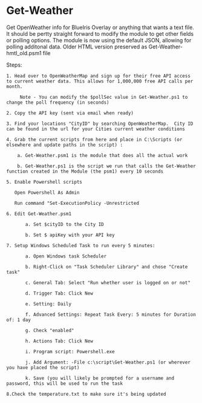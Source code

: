 # Get-Weather

Get OpenWeather info for BlueIris Overlay or anything that wants a text file.  It should be pertty straight forward to modify the module to get other fields or polling options.  The module is now using the default JSON, allowing for polling additonal data.  Older HTML version preserved as Get-Weather-hmtl_old.psm1 file

Steps:

    1. Head over to OpenWeatherMap and sign up for their free API access to current weather data. This allows for 1,000,000 free API calls per month.

         Note - You can modify the $pollSec value in Get-Weather.ps1 to change the poll frequency (in seconds)

    2. Copy the API key (sent via email when ready)

    3. Find your locations "CityID" by searching OpenWeatherMap.  City ID can be found in the url for your Cities current weather conditions  

    4. Grab the current scripts from here and place in C:\Scripts (or elsewhere and update paths in the script) :

        a. Get-Weather.psm1 is the module that does all the actual work

        b. Get-Weather.ps1 is the script we run that calls the Get-Weather function created in the Module (the psm1) every 10 seconds

    5. Enable Powershell scripts

       Open Powershell As Admin

       Run command "Set-ExecutionPolicy -Unrestricted

    6. Edit Get-Weather.psm1

           a. Set $cityID to the City ID 

           b. Set $ apiKey with your API key 

    7. Setup Windows Scheduled Task to run every 5 minutes:

           a. Open Windows task Scheduler

           b. Right-Click on "Task Scheduler Library" and chose "Create task"

           c. General Tab: Select "Run whether user is logged on or not"

           d. Trigger Tab: Click New

           e. Setting: Daily

           f. Advanced Settings: Repeat Task Every: 5 minutes for Duration of: 1 day

           g. Check "enabled"

           h. Actions Tab: Click New

           i. Program script: Powershell.exe

           j. Add Argument: -File c:\script\Get-Weather.ps1 (or wherever you have placed the script)

           k. Save (you will likely be prompted for a username and password, this will be used to run the task

    8.Check the temperature.txt to make sure it's being updated

